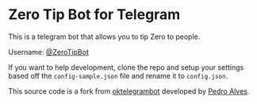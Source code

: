 # Zero Tip Bot for Telegram

This is a telegram bot that allows you to tip Zero to people.

Username: [@ZeroTipBot](https://t.me/ZeroTipBot)

If you want to help development, clone the repo and setup your settings based off the `config-sample.json` file and rename it to `config.json`.

This source code is a fork from [oktelegrambot](https://github.com/pta2002/oktelegrambot/) developed by [Pedro Alves](https://github.com/pta2002).
